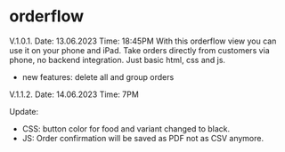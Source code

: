 # orderflow
V.1.0.1. Date: 13.06.2023 Time: 18:45PM
With this orderflow view you can use it on your phone and iPad. Take orders directly from customers via phone, no backend integration. Just basic html, css and js. 

- new features: delete all and group orders

V.1.1.2. Date: 14.06.2023 Time: 7PM

Update: 

- CSS: button color for food and variant changed to black.
- JS: Order confirmation will be saved as PDF not as CSV anymore.

  
